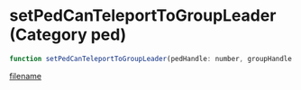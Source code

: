 # setPedCanTeleportToGroupLeader (Category ped)

```js
function setPedCanTeleportToGroupLeader(pedHandle: number, groupHandle: number, toggle: boolean): void
```

[filename](setPedCanTeleportToGroupLeader_m.md ':include')